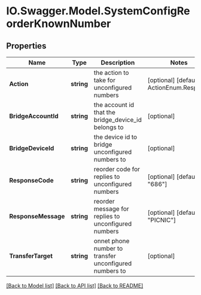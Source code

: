 # IO.Swagger.Model.SystemConfigReorderKnownNumber
## Properties

Name | Type | Description | Notes
------------ | ------------- | ------------- | -------------
**Action** | **string** | the action to take for unconfigured numbers | [optional] [default to ActionEnum.Respond]
**BridgeAccountId** | **string** | the account id that the bridge_device_id belongs to | [optional] 
**BridgeDeviceId** | **string** | the device id to bridge unconfigured numbers to | [optional] 
**ResponseCode** | **string** | reorder code for replies to unconfigured numbers | [optional] [default to "686"]
**ResponseMessage** | **string** | reorder message for replies to unconfigured numbers | [optional] [default to "PICNIC"]
**TransferTarget** | **string** | onnet phone number to transfer unconfigured numbers to | [optional] 

[[Back to Model list]](../README.md#documentation-for-models) [[Back to API list]](../README.md#documentation-for-api-endpoints) [[Back to README]](../README.md)

